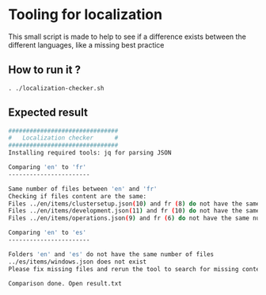 # Tooling for localization

This small script is made to help to see if a difference exists between the different languages, like a missing best practice

## How to run it ?

```console
. ./localization-checker.sh
```

## Expected result

```bash
###############################
#   Localization checker      #
###############################
Installing required tools: jq for parsing JSON

Comparing 'en' to 'fr'
-----------------------

Same number of files between 'en' and 'fr'
Checking if files content are the same:
Files ../en/items/clustersetup.json(10) and fr (8) do not have the same number of elements
Files ../en/items/development.json(11) and fr (10) do not have the same number of elements
Files ../en/items/operations.json(9) and fr (6) do not have the same number of elements

Comparing 'en' to 'es'
-----------------------

Folders 'en' and 'es' do not have the same number of files
../es/items/windows.json does not exist
Please fix missing files and rerun the tool to search for missing content

Comparison done. Open result.txt
```
